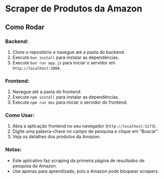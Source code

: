 # Scraper de Produtos da Amazon

## Como Rodar

### Backend:
1. Clone o repositório e navegue até a pasta do backend.
2. Execute `bun install` para instalar as dependências.
3. Execute `bun run app.js` para iniciar o servidor em `http://localhost:3000`.

### Frontend:
1. Navegue até a pasta do frontend.
2. Execute `npm install` para instalar as dependências.
3. Execute `npm run dev` para iniciar o servidor do frontend.

### Como Usar:
1. Abra a aplicação frontend no seu navegador (`http://localhost:5173`).
2. Digite uma palavra-chave no campo de pesquisa e clique em "Buscar".
3. Veja os detalhes dos produtos da Amazon.

### Notas:
- Este aplicativo faz scraping da primeira página de resultados de pesquisa da Amazon.
- Use apenas para aprendizado, pois a Amazon pode bloquear scrapers.
